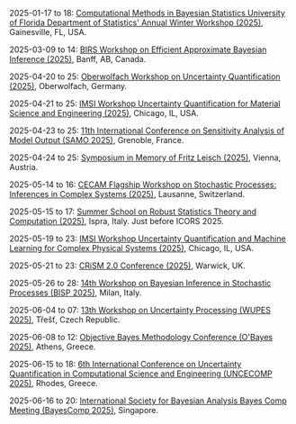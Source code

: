 2025-01-17 to 18: [Computational Methods in Bayesian Statistics University of Florida Department of Statistics' Annual Winter Workshop (2025)](https://stat.ufl.edu/winter-workshop/2025-computational-methods-in-bayesian-statistics/ "This workshop focuses on computational methods in Bayesian statistics. Topics include Markov chain Monte Carlo, variational inference, and Bayesian hierarchical models. It explores applications in machine learning, biostatistics, and econometrics, emphasizing scalable algorithms and software tools for posterior inference and uncertainty quantification in complex datasets."), Gainesville, FL, USA.

2025-03-09 to 14: [BIRS Workshop on Efficient Approximate Bayesian Inference (2025)](https://birs.ca/events/2025/5-day-workshops/25w5335 "This workshop explores efficient approximate Bayesian inference, covering variational inference, Markov chain Monte Carlo, and sequential Monte Carlo. Topics include scalable algorithms, uncertainty quantification, and applications in machine learning and biostatistics, emphasizing computational efficiency in Bayesian modeling."), Banff, AB, Canada.

2025-04-20 to 25: [Oberwolfach Workshop on Uncertainty Quantification (2025)](https://mfo.de/occasion/2517/www_view "This workshop focuses on uncertainty quantification, covering Monte Carlo methods, polynomial chaos, and Bayesian inference. Topics include uncertainty propagation, sensitivity analysis, and applications in engineering, climate, and materials science, emphasizing robust computational frameworks."), Oberwolfach, Germany.

2025-04-21 to 25: [IMSI Workshop Uncertainty Quantification for Material Science and Engineering (2025)](https://www.imsi.institute/activities/uncertainty-quantification-and-ai-for-complex-systems/uncertainty-quantification-for-material-science-and-engineering/ "This workshop focuses on uncertainty quantification in materials science, covering Bayesian methods, surrogate modeling, and uncertainty propagation. Topics include material property prediction, multiscale modeling, and applications in alloys and composites, emphasizing robust computational strategies."), Chicago, IL, USA.

2025-04-23 to 25: [11th International Conference on Sensitivity Analysis of Model Output (SAMO 2025)](https://samo2025.sciencesconf.org/?lang=en "Explores sensitivity analysis for model validation and uncertainty quantification. Topics include global sensitivity methods, variance-based techniques, and applications in engineering, environmental modeling, and decision-making."), Grenoble, France.

2025-04-24 to 25: [Symposium in Memory of Fritz Leisch (2025)](https://boku.ac.at/nwnr/stat/tagungen-und-veranstaltungen/symposium-in-memory-of-fritz-leisch "This symposium honors Fritz Leisch’s contributions to statistics, focusing on computational statistics and statistical software. Topics include R programming, cluster analysis, and reproducible research, with applications in biostatistics and environmental modeling, emphasizing practical statistical tools."), Vienna, Austria.

2025-05-14 to 16: [CECAM Flagship Workshop on Stochastic Processes: Inferences in Complex Systems (2025)](https://cecam.org/workshop-details/stochastic-processes-inferences-in-complex-systems-1390 "This workshop explores stochastic processes for inference in complex systems, covering Bayesian methods, stochastic differential equations, and Monte Carlo techniques. Topics include inference in networks, biophysics, and climate modeling, emphasizing probabilistic tools for understanding and predicting complex system dynamics."), Lausanne, Switzerland.

2025-05-15 to 17: [Summer School on Robust Statistics Theory and Computation (2025)](https://datascience.maths.unitn.it/icors2025/school.html "Focuses on robust statistics and computational methods. Topics include outlier detection, robust estimation, and applications in data analysis for reliable statistical modeling."), Ispra, Italy. Just before ICORS 2025.

2025-05-19 to 23: [IMSI Workshop Uncertainty Quantification and Machine Learning for Complex Physical Systems (2025)](https://www.imsi.institute/activities/uncertainty-quantification-and-ai-for-complex-systems/uncertainty-quantification-and-machine-learning-for-complex-physical-systems/ "This workshop explores uncertainty quantification and machine learning for physical systems, covering Bayesian methods and surrogate models. Topics include uncertainty propagation, physics-informed neural networks, and applications in fluid dynamics and materials, emphasizing robust computational frameworks."), Chicago, IL, USA.

2025-05-21 to 23: [CRiSM 2.0 Conference (2025)](https://warwick.ac.uk/fac/sci/statistics/news/crism-event2025 "CRiSM 2.0 focuses on statistical theory, covering Bayesian inference, high-dimensional statistics, and time-series analysis. Topics include computational statistics, causal inference, and applications in biostatistics and economics, emphasizing theoretical advancements in statistical modeling and analysis."), Warwick, UK.

2025-05-26 to 28: [14th Workshop on Bayesian Inference in Stochastic Processes (BISP 2025)](https://bisp14.imati.cnr.it/ "BISP 2025 focuses on Bayesian inference in stochastic processes, covering Markov chain Monte Carlo, Gaussian processes, and sequential inference. Topics include time-series modeling, applications in finance and biostatistics, emphasizing computational Bayesian methods for stochastic systems."), Milan, Italy.

2025-06-04 to 07: [13th Workshop on Uncertainty Processing (WUPES 2025)](https://utia.cas.cz/news/3818/ "WUPES 2025 explores uncertainty processing, covering Bayesian networks, fuzzy systems, and probabilistic reasoning. Topics include uncertainty quantification, decision-making under uncertainty, and applications in AI and engineering, emphasizing computational methods for uncertain environments."), Třešť, Czech Republic.

2025-06-08 to 12: [Objective Bayes Methodology Conference (O'Bayes 2025)](https://obayes25.aueb.gr "O\'Bayes 2025 explores objective Bayesian methods, covering prior elicitation, model selection, and computational Bayes. Topics include high-dimensional inference, applications in biostatistics and economics, emphasizing objective approaches to Bayesian statistical analysis."), Athens, Greece.

2025-06-15 to 18: [6th International Conference on Uncertainty Quantification in Computational Science and Engineering (UNCECOMP 2025)](https://2025.uncecomp.org "UNCECOMP 2025 explores uncertainty quantification in computational science, focusing on probabilistic methods, Bayesian inference, and Monte Carlo simulations. Topics include uncertainty propagation, reliability analysis, and applications in engineering and physics, emphasizing robust computational frameworks for handling uncertainties."), Rhodes, Greece.

2025-06-16 to 20: [International Society for Bayesian Analysis Bayes Comp Meeting (BayesComp 2025)](https://bayescomp2025.sg "BayesComp 2025 explores computational Bayesian methods, focusing on Markov chain Monte Carlo, variational inference, and scalable algorithms. Topics include Bayesian deep learning, applications in biostatistics and finance, emphasizing computational advances in Bayesian statistical modeling."), Singapore.

